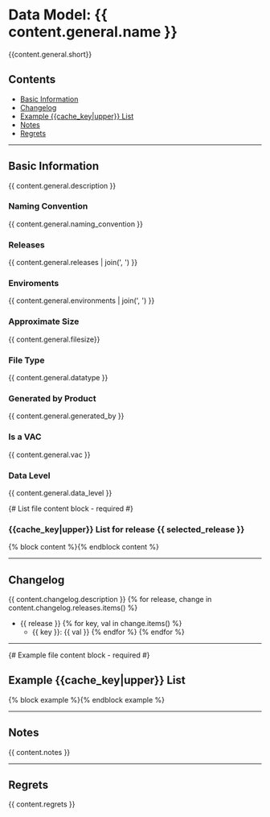 # Data Model: {{ content.general.name }}


{{content.general.short}}


## Contents
- [Basic Information](#basic-information)
- [Changelog](#changelog)
- [Example {{cache_key|upper}} List](#example-{{cache_key|lower}}-list)
- [Notes](#notes)
- [Regrets](#regrets)
---

## Basic Information
{{ content.general.description }}

### Naming Convention
{{ content.general.naming_convention }}

### Releases
{{ content.general.releases | join(', ') }}

### Enviroments
{{ content.general.environments | join(', ') }}

### Approximate Size
{{ content.general.filesize}}

### File Type
{{ content.general.datatype }}

### Generated by Product
{{ content.general.generated_by }}

### Is a VAC
{{ content.general.vac }}

### Data Level
{{ content.general.data_level }}

{# List file content block - required #}
### {{cache_key|upper}} List for release {{ selected_release }}
{% block content %}{% endblock content %}

---

## Changelog
{{ content.changelog.description }}
{% for release, change in content.changelog.releases.items() %}
 - {{ release }}
  {% for key, val in change.items() %}
   - {{ key }}: {{ val }}
  {% endfor %}
{% endfor %}

---
{# Example file content block - required #}
## Example {{cache_key|upper}} List
{% block example %}{% endblock example %}

---
## Notes
{{ content.notes }}

---
## Regrets
{{ content.regrets }}